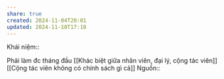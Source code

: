 ```yaml
---
share: true
created: 2024-11-04T20:01
updated: 2024-11-10T17:18
---
```

Khái niệm:: 

Phải làm đc tháng đầu 
[[Khác biệt giữa nhân viên, đại lý, cộng tác viên]]
[[Cộng tác viên không có chính sách gì cả]]
Nguồn:: 
